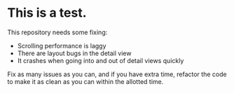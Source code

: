 # This is a test.

This repository needs some fixing:

- Scrolling performance is laggy
- There are layout bugs in the detail view
- It crashes when going into and out of detail views quickly

Fix as many issues as you can, and if you have extra time, refactor the code to make it as clean as you can within the allotted time.
